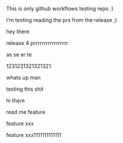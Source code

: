 


This is only github workflows testing repo :)


I'm testing reading the prs from the release ;)


hey there 


release 4 prrrrrrrrrrrrrrrrr



as se er te  


1231231321321321



whats up man 

testing this shit 

hi there 

read me feature


feature xxx

feature xxx1111111111111